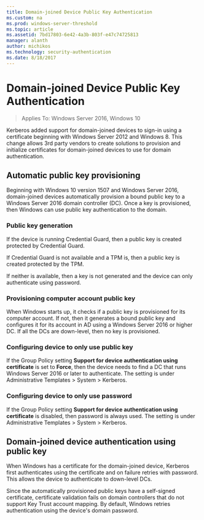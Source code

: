 ```yaml
---
title: Domain-joined Device Public Key Authentication
ms.custom: na
ms.prod: windows-server-threshold
ms.topic: article
ms.assetid: 7bd17803-6e42-4a3b-803f-e47c74725813
manager: alanth
author: michikos
ms.technology: security-authentication
ms.date: 8/18/2017
---
```


# Domain-joined Device Public Key Authentication

>Applies To: Windows Server 2016, Windows 10

Kerberos added support for domain-joined devices to sign-in using a certificate beginning with Windows Server 2012 and Windows 8. This change allows 3rd party vendors to create solutions to provision and initialize certificates for domain-joined devices to use for domain authentication. 

## Automatic public key provisioning

Beginning with Windows 10 version 1507 and Windows Server 2016, domain-joined devices automatically provision a bound public key to a Windows Server 2016 domain controller (DC). Once a key is provisioned, then Windows can use public key authentication to the domain.

### Public key generation
If the device is running Credential Guard, then a public key is created protected by Credential Guard. 

If Credential Guard is not available and a TPM is, then a public key is created protected by the TPM. 

If neither is available, then a key is not generated and the device can only authenticate using password.

### Provisioning computer account public key
When Windows starts up, it checks if a public key is provisioned for its computer account. If not, then it generates a bound public key and configures it for its account in AD using a Windows Server 2016 or higher DC. If all the DCs are down-level, then no key is provisioned.

### Configuring device to only use public key
If the Group Policy setting **Support for device authentication using certificate** is set to **Force**, then the device needs to find a DC that runs Windows Server 2016 or later to authenticate. The setting is under Administrative Templates > System > Kerberos.

### Configuring device to only use password
If the Group Policy setting **Support for device authentication using certificate** is disabled, then password is always used. The setting is under Administrative Templates > System > Kerberos.

## Domain-joined device authentication using public key
When Windows has a certificate for the domain-joined device, Kerberos first authenticates using the certificate and on failure retries with password. This allows the device to authenticate to down-level DCs.

Since the automatically provisioned public keys have a self-signed certificate, certificate validation fails on domain controllers that do not support Key Trust account mapping. By default, Windows retries authentication using the device's domain password.


